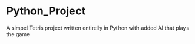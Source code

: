 # Python_Project
A simpel Tetris project written entirelly in Python with added AI that plays the game
